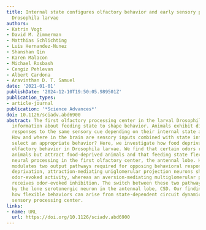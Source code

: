 ```yaml
---
title: Internal state configures olfactory behavior and early sensory processing in
  Drosophila larvae
authors:
- Katrin Vogt
- David M. Zimmerman
- Matthias Schlichting
- Luis Hernandez-Nunez
- Shanshan Qin
- Karen Malacon
- Michael Rosbash
- Cengiz Pehlevan
- Albert Cardona
- Aravinthan D. T. Samuel
date: '2021-01-01'
publishDate: '2024-12-10T19:50:05.989501Z'
publication_types:
- article-journal
publication: '*Science Advances*'
doi: 10.1126/sciadv.abd6900
abstract: The first olfactory processing center in the larval Drosophila brain uses
  information about feeding state to shape behavior. Animals exhibit different behavioral
  responses to the same sensory cue depending on their internal state at a given moment.
  How and where in the brain are sensory inputs combined with state information to
  select an appropriate behavior? Here, we investigate how food deprivation affects
  olfactory behavior in Drosophila larvae. We find that certain odors repel well-fed
  animals but attract food-deprived animals and that feeding state flexibly alters
  neural processing in the first olfactory center, the antennal lobe. Hunger differentially
  modulates two output pathways required for opposing behavioral responses. Upon food
  deprivation, attraction-mediating uniglomerular projection neurons show elevated
  odor-evoked activity, whereas an aversion-mediating multiglomerular projection neuron
  receives odor-evoked inhibition. The switch between these two pathways is regulated
  by the lone serotonergic neuron in the antennal lobe, CSD. Our findings demonstrate
  how flexible behaviors can arise from state-dependent circuit dynamics in an early
  sensory processing center.
links:
- name: URL
  url: https://doi.org/10.1126/sciadv.abd6900
---
```

